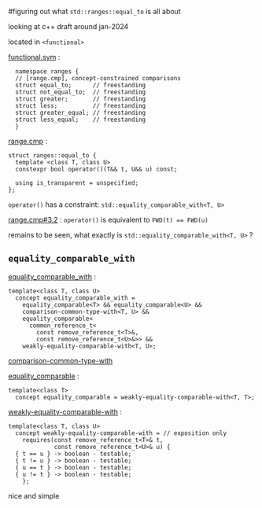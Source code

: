 #figuring out what `std::ranges::equal_to` is all about

looking at c++ draft around jan-2024

located in `<functional>`

[functional.sym](https://eel.is/c++draft/functional.syn) :
```
  namespace ranges {
  // [range.cmp], concept-constrained comparisons
  struct equal_to;      // freestanding
  struct not_equal_to;  // freestanding
  struct greater;       // freestanding
  struct less;          // freestanding
  struct greater_equal; // freestanding
  struct less_equal;    // freestanding
  }
```

[range.cmp](https://eel.is/c++draft/range.cmp) :
```
struct ranges::equal_to {
  template <class T, class U>
  constexpr bool operator()(T&& t, U&& u) const;

  using is_transparent = unspecified;
};
```

`operator()` has a constraint: `std::equality_comparable_with<T, U>`

[range.cmp#3.2](https://eel.is/c++draft/range.cmp#3.2) :
`operator()` is equivalent to `FWD(t) == FWD(u)`

remains to be seen, what exactly is `std::equality_comparable_with<T, U>` ?

## `equality_comparable_with`

[equality_comparable_with](https://eel.is/c++draft/concept.equalitycomparable#concept:equality_comparable_with) :
```
template<class T, class U>
  concept equality_comparable_with =
    equality_comparable<T> && equality_comparable<U> &&
    comparison-common-type-with<T, U> &&
    equality_comparable<
      common_reference_t<
        const remove_reference_t<T>&,
        const remove_reference_t<U>&>> &&
    weakly-equality-comparable-with<T, U>;
```

[comparison-common-type-with](https://eel.is/c++draft/concept.comparisoncommontype)


[equality_comparable](https://eel.is/c++draft/concept.equalitycomparable#concept:equality_comparable) :
```
template<class T>
  concept equality_comparable = weakly-equality-comparable-with<T, T>;
```

[weakly-equality-comparable-with](https://eel.is/c++draft/concept.equalitycomparable#concept:weakly-equality-comparable-with) :
```
template<class T, class U>
  concept weakly-equality-comparable-with = // exposition only
    requires(const remove_reference_t<T>& t,
             const remove_reference_t<U>& u) {
  { t == u } -> boolean - testable;
  { t != u } -> boolean - testable;
  { u == t } -> boolean - testable;
  { u != t } -> boolean - testable;
    };
```
nice and simple
